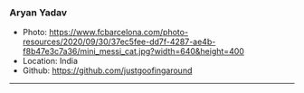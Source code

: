 ### Aryan Yadav
- Photo: https://www.fcbarcelona.com/photo-resources/2020/09/30/37ec5fee-dd7f-4287-ae4b-f8b47e3c7a36/mini_messi_cat.jpg?width=640&height=400
- Location: India
- Github: https://github.com/justgoofingaround
***
